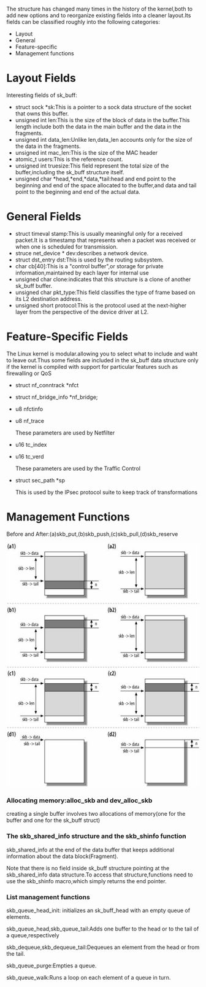 The structure has changed many times in the history of the kernel,both to add new options and to reorganize existing fields into a cleaner layout.Its fields can be classified roughly into the following categories:

- Layout
- General
- Feature-specific
- Management functions

# Layout Fields

Interesting fields of sk_buff:

- struct sock *sk:This is a pointer to a sock data structure of the socket that owns this buffer.
- unsigned int len:This is the size of the block of data in the buffer.This length include both the data in the main buffer and the data in the fragments.
- unsigned int data_len:Unlike len,data_len accounts only for the size of the data in the fragments.
- unsigned int mac_len:This is the size of the MAC header
- atomic_t users:This is the reference count.
- unsigned int truesize:This field represent the total size of the buffer,including the sk_buff structure itself.
- unsigned char *head,*end,*data,*tail:head and end point to the beginning and end of the space allocated to the buffer,and data and tail point to the beginning and end of the actual data.

# General Fields

- struct timeval stamp:This is usually meaningful only for a received packet.It is a timestamp that represents when a packet was received or when one is scheduled for transmission.
- struce net_device * dev:describes a network device.
- struct dst_entry dst:This is used by the routing subsystem.
- char cb[40]:This is a "control buffer",or storage for private information,maintained by each layer for internal use
- unsigned char clone:indicates that this structure is a clone of another sk_buff buffer.
- unsigned char pkt_type:This field classifies the type of frame based on its L2 destination address.
- unsigned short protocol:This is the protocol used at the next-higher layer from the perspective of the device driver at L2.

# Feature-Specific Fields

The Linux kernel is modular.allowing you to select what to include and waht to leave out.Thus some fields are included in the sk_buff data structure only if the kernel is compiled with support for particular features such as firewalling or QoS

- struct nf_conntrack *nfct
- struct nf_bridge_info *nf_bridge;
- u8 nfctinfo
- u8 nf_trace
    
    These parameters are used by Netfilter

- u16 tc_index
- u16 tc_verd

    These parameters are used by the Traffic Control

- struct sec_path *sp
    
    This is used by the IPsec protocol suite to keep track of transformations

# Management Functions

Before and After:(a)skb_put,(b)skb_push,(c)skb_pull,(d)skb_reserve

![image](./images/Figure%202-4.Before%20and%20Afterskb_put,skb_push,skb_pull,skb_reserve.jpg)

### Allocating memory:alloc_skb and dev_alloc_skb

creating a single buffer involves two allocations of memory(one for the buffer and one for the sk_buff struct)

### The skb_shared_info structure and the skb_shinfo function

skb_shared_info at the end of the data buffer that keeps additional information about the data block(Fragment).

Note that there is no field inside sk_buff structure pointing at the skb_shared_info data structure.To access that structure,functions need to use the skb_shinfo macro,which simply returns the end pointer.

### List management functions

skb_queue_head_init: initializes an sk_buff_head with an empty queue of elements.

skb_queue_head,skb_queue_tail:Adds one buffer to the head or to the tail of a queue,respectively

skb_dequeue,skb_dequeue_tail:Dequeues an element from the head or from the tail.

skb_queue_purge:Empties a queue.

skb_queue_walk:Runs a loop on each element of a queue in turn.